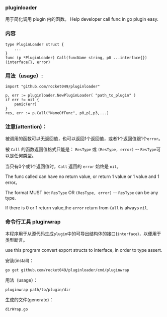 ### pluginloader
用于简化调用 plugin 内的函数。 Help developer call func in go plugin easy.

### 内容

```
type PluginLoader struct {
	...
}
func (p *PluginLoader) Call(funcName string, p0 ...interface{}) (interface{}, error)
```

### 用法（usage）:

```
import "github.com/rocket049/pluginloader"

p, err := pluginloader.NewPluginLoader( "path_to_plugin" )
if err != nil {
	panic(err)
}
res, err := p.Call("NameOfFunc", p0,p1,p3,...)

```

### 注意(attention)：

被调用的函数可以无返回值，也可以返回1个返回值，或者1个返回值跟1个`error`。

被 `Call` 的函数返回值格式只能是： `ResType` 或 `(ResType, error)` -- `ResType`可以是任何类型。

当只有0个或1个返回值时，`Call` 返回的 `error` 始终是 `nil`。

The func called can have no return value, or return 1 value or 1 value and 1 error。

The format MUST be: `ResType` OR `(ResType, error)` -- `ResType` can be any type.

If there is 0 or 1 return value,the `error` return from `Call` is always `nil`.

### 命令行工具 pluginwrap
本程序用于从源代码生成`plugin`中的可导出结构体的接口(`interface`)，以便用于类型断言。

use this program convert export structs to interface, in order to type assert.

安装(install)：

`go get github.com/rocket049/pluginloader/cmd/pluginwrap`

用法（usage）：

`pluginwrap path/to/plugin/dir`

生成的文件(generate)：

`dirWrap.go`